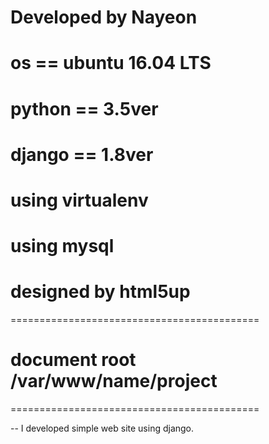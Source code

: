 # Developed by Nayeon

# os == ubuntu 16.04 LTS
# python == 3.5ver
# django == 1.8ver
# using virtualenv
# using mysql
# designed by html5up

===========================================
# document root /var/www/name/project


===========================================


-- I developed simple web site using django.

